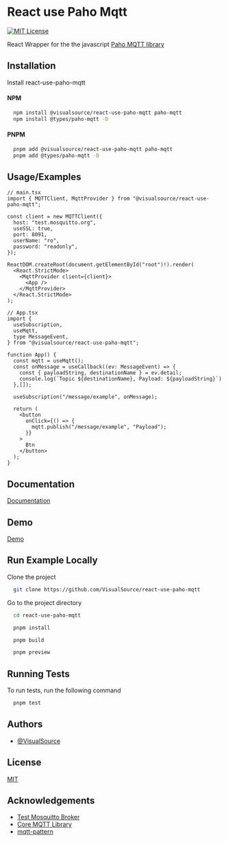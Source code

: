 # React use Paho Mqtt

[![MIT License](https://img.shields.io/badge/License-MIT-green.svg)](https://choosealicense.com/licenses/mit/)

React Wrapper for the the javascript [Paho MQTT library](https://www.npmjs.com/package/paho-mqtt)

## Installation

Install react-use-paho-mqtt

#### NPM

```bash
  npm install @visualsource/react-use-paho-mqtt paho-mqtt
  npm install @types/paho-mqtt -D
```

#### PNPM

```bash
  pnpm add @visualsource/react-use-paho-mqtt paho-mqtt 
  pnpm add @types/paho-mqtt -D
```

## Usage/Examples

```tsx
// main.tsx
import { MQTTClient, MqttProvider } from "@visualsource/react-use-paho-mqtt";

const client = new MQTTClient({
  host: "test.mosquitto.org",
  useSSL: true,
  port: 8091,
  userName: "ro",
  password: "readonly",
});

ReactDOM.createRoot(document.getElementById("root")!).render(
  <React.StrictMode>
    <MqttProvider client={client}>
      <App />
    </MqttProvider>
  </React.StrictMode>
);

// App.tsx
import {
  useSubscription,
  useMqtt,
  type MessageEvent,
} from "@visualsource/react-use-paho-mqtt";

function App() {
  const mqtt = useMqtt();
  const onMessage = useCallback((ev: MessageEvent) => {
    const { payloadString, destinationName } = ev.detail;
    console.log(`Topic ${destinationName}, Payload: ${payloadString}`)
  },[]);

  useSubscription("/message/example", onMessage);

  return (
    <button
      onClick={() => {
        mqtt.publish("/message/example", "Payload");
      }}
    >
      Btn
    </button>
  );
}
```

## Documentation

[Documentation](https://visualsource.github.io/react-use-paho-mqtt/docs)

## Demo

[Demo](https://visualsource.github.io/react-use-paho-mqtt/demo)

## Run Example Locally

Clone the project

```bash
  git clone https://github.com/VisualSource/react-use-paho-mqtt
```

Go to the project directory

```bash
  cd react-use-paho-mqtt
```

```bash
  pnpm install
```

```bash
  pnpm build
```

```bash
  pnpm preview
```

## Running Tests

To run tests, run the following command

```bash
  pnpm test
```

## Authors

- [@VisualSource](https://www.github.com/visualsource)

## License

[MIT](https://choosealicense.com/licenses/mit/)

## Acknowledgements

- [Test Mosquitto Broker](https://test.mosquitto.org/)
- [Core MQTT Library](https://www.npmjs.com/package/paho-mqtt)
- [mqtt-pattern](https://www.npmjs.com/package/mqtt-pattern)
